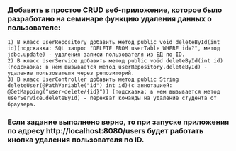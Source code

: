 ### Добавить в простое CRUD веб-приложение, которое было разработано на семинаре функцию удаления данных о пользователе:

	1) В класс UserRepository добавить метод public void deleteById(int id)(подсказка: SQL запрос "DELETE FROM userTable WHERE id=?", метод jdbc.update) - удаления записи пользователя из БД по ID.
	2) В класс UserService добавить метод public void deleteById(int id)(подсказка: в нем вызывается метод userRepository.deleteById) - удаление пользователя через репозиторий.
	3) В класс UserController добавить метод public String deleteUser(@PathVariable("id") int id)(с аннотацией: @GetMapping("user-delete/{id}")) (подсказка: в нем вызывается метод userService.deleteById) - перехват команды на удаление студента от браузера.

### Если задание выполнено верно, то при запуске приложения по адресу http://localhost:8080/users будет работать кнопка удаления пользователя по ID.